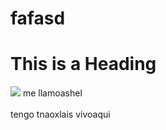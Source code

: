 # fafasd
<!DOCTYPE html>
<html>
<head>
<title>Page Title</title>
</head>
<body>

<h1>This is a Heading</h1>
<img src="https://www.eluniversal.com.mx/sites/default/files/2020/03/12/fresas.jpg">
me llamoashel<br>
  <br>
  tengo tnaoxlais
  vivoaqui
  
